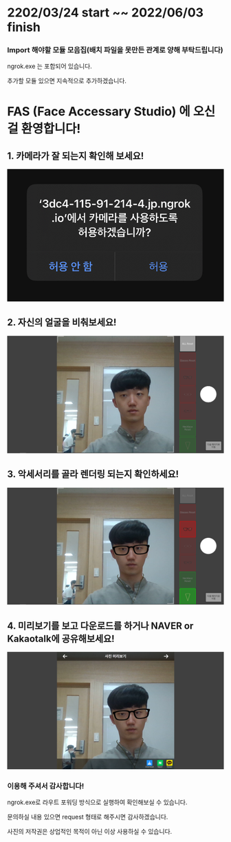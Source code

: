 # 2202/03/24 start ~~ 2022/06/03 finish

### Import 해야할 모듈 모음집(배치 파일을 못만든 관계로 양해 부탁드립니다)

<!-- npm i react-scripts    //
npm i @react-three/fiber    //
npm i @react-three/drei    //
npm i facefilter    //
npm i three    //
npm i merge-images    //

npm i @fortawesome/fontawesome-svg-core    //
npm i @fortawesome/free-solid-svg-icons    //
npm i @fortawesome/react-fontawesome    //
-->
ngrok.exe 는 포합되어 있습니다.

추가할 모듈 있으면 지속적으로 추가하겠습니다.


# FAS (Face Accessary Studio) 에 오신걸 환영합니다!

## 1. 카메라가 잘 되는지 확인해 보세요!

![jpg_1](./public/S_1.jpg)

## 2. 자신의 얼굴을 비춰보세요!

![jpg_2](./public/11.PNG)

## 3. 악세서리를 골라 렌더링 되는지 확인하세요!

![jpg_3](./public/22.PNG)


## 4. 미리보기를 보고 다운로드를 하거나 NAVER or Kakaotalk에 공유해보세요!

![jpg_4](./public/33.PNG)

### 이용해 주셔서 감사합니다!

ngrok.exe로 라우트 포워딩 방식으로 실행하여 확인해보실 수 있습니다.

문의하실 내용 있으면 request 형태로 해주시면 감사하겠습니다.

사진의 저작권은 상업적인 목적이 아닌 이상 사용하실 수 있습니다.
